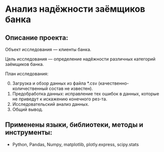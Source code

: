 # Анализ надёжности заёмщиков банка

## Описание проекта:

Объект исследования — клиенты банка.

Цель исследования — определение надёжности различных категорий заёмщиков банка.

План исследования:

0. Загрузка и обзор данных из файла *.csv (качественно-количественный состав не известен).
1. Предобработка данных: исправление тех ошибок в данных, которые не приведут к искажению конечного рез-та.
2. Исследовательский анализ данных.
3. Общий вывод.


## Применены языки, библиотеки, методы и инструменты:
- Python, Pandas, Numpy, matplotlib, plotly.express, scipy.stats
